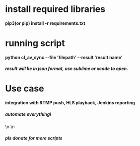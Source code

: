 # install required libraries
#### pip3(or pip) install -r requirements.txt

# running script
#### python cl_av_sync --file 'filepath' --result 'result name'
##### result will be in json format, use sublime or xcode to open. 

# Use case
#### integration with RTMP push, HLS playback, Jenkins reporting
##### automate everything!
\n
\n
##### pls donate for more scripts

